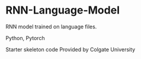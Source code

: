 # RNN-Language-Model
RNN model trained on language files.

Python, Pytorch

Starter skeleton code Provided by Colgate University 
